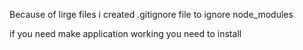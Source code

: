 <!-- Meta -->

Because of lirge files i created .gitignore file to ignore node_modules

if you need make application working you need to install
